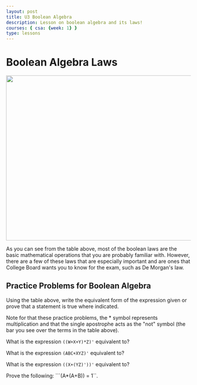```yaml
---
layout: post
title: U3 Boolean Algebra
description: Lesson on boolean algebra and its laws!
courses: { csa: {week: 1} }
type: lessons
---
```



# Boolean Algebra Laws

<img src="{{site.baseurl}}/images/booleanalgebralaws.png"  width="800" height="450" />

As you can see from the table above, most of the boolean laws are the basic mathematical operations that you are probably familiar with. However, there are a few of these laws that are especially important and are ones that College Board wants you to know for the exam, such as De Morgan's law. 


## Practice Problems for Boolean Algebra

Using the table above, write the equivalent form of the expression given or prove that a statement is true where indicated. 

Note for that these practice problems, the * symbol represents multiplication and that the single apostrophe acts as the "not" symbol (the bar you see over the terms in the table above).

What is the expression ```((W+X+Y)*Z)'``` equivalent to? 

What is the expression ```(ABC+XYZ)'``` equivalent to?

What is the expression ```((X+(YZ)'))'``` equivalent to?

Prove the following: ```(A*(A+B)) = 1``.


